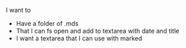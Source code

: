 I want to 

* Have a folder of .mds
* That I can fs open and add to textarea with date and title
* I want a textarea that I can use with marked
